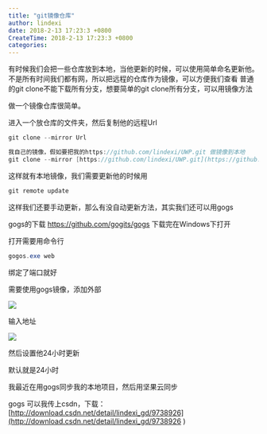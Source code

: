 ```yaml
---
title: "git镜像仓库"
author: lindexi
date: 2018-2-13 17:23:3 +0800
CreateTime: 2018-2-13 17:23:3 +0800
categories: 
---
```


有时候我们会把一些仓库放到本地，当他更新的时候，可以使用简单命名更新他。
不是所有时间我们都有网，所以把远程的仓库作为镜像，可以方便我们查看
普通的git clone不能下载所有分支，想要简单的git clone所有分支，可以用镜像方法

<!--more-->



<div id="toc"></div>

做一个镜像仓库很简单。

进入一个放仓库的文件夹，然后复制他的远程Url

```csharp
git clone --mirror Url

我自己的镜像，假如要把我的https://github.com/lindexi/UWP.git 做镜像到本地
git clone --mirror [https://github.com/lindexi/UWP.git](https://github.com/lindexi/UWP.git )
```

这样就有本地镜像，我们需要更新他的时候用

```csharp
git remote update

```
这样我们还要手动更新，那么有没自动更新方法，其实我们还可以用gogs

gogs的下载 https://github.com/gogits/gogs 下载完在Windows下打开

打开需要用命令行

```csharp
gogos.exe web

```

绑定了端口就好

需要使用gogs镜像，添加外部

![](http://7xqpl8.com1.z0.glb.clouddn.com/48607e54-9b56-4d1b-a11f-ff44b53046c4201612693440.jpg)

输入地址

![](http://7xqpl8.com1.z0.glb.clouddn.com/48607e54-9b56-4d1b-a11f-ff44b53046c4201612693522.jpg)

然后设置他24小时更新

默认就是24小时

我最近在用gogs同步我的本地项目，然后用坚果云同步

gogs 可以我传上csdn，下载：[http://download.csdn.net/detail/lindexi_gd/9738926](http://download.csdn.net/detail/lindexi_gd/9738926 )

